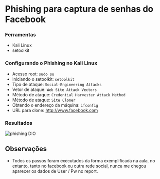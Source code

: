 # Phishing para captura de senhas do Facebook

### Ferramentas

- Kali Linux
- setoolkit

### Configurando o Phishing no Kali Linux

- Acesso root: ``` sudo su ```
- Iniciando o setoolkit: ``` setoolkit ```
- Tipo de ataque: ``` Social-Engineering Attacks ```
- Vetor de ataque: ``` Web Site Attack Vectors ```
- Método de ataque: ```Credential Harvester Attack Method ```
- Método de ataque: ``` Site Cloner ```
- Obtendo o endereço da máquina: ``` ifconfig ```
- URL para clone: http://www.facebook.com

### Resultados

![phishing DIO](https://github.com/user-attachments/assets/5d16b7c0-cfdc-465d-9e13-288196abd3f5)

## Observações
- Todos os passos foram executados da forma exemplificada na aula, no entanto, tanto no facebook ou outra rede social, nunca me chegou aparecer os dados de User / Pw no report.
  
